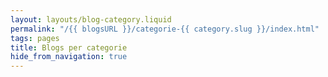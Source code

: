 ```yaml
---
layout: layouts/blog-category.liquid
permalink: "/{{ blogsURL }}/categorie-{{ category.slug }}/index.html"
tags: pages
title: Blogs per categorie
hide_from_navigation: true
---
```

